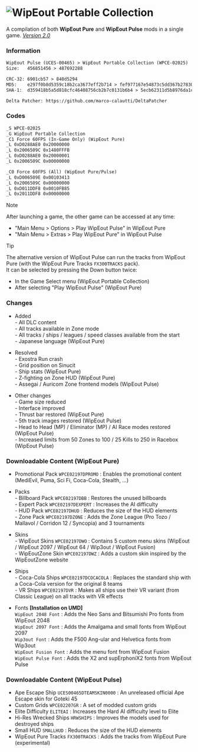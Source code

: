 # ![WipEout Portable Collection](https://github.com/user-attachments/assets/6e81bf0d-e281-4d95-b885-56ca7587d56f)

A compilation of both **WipEout Pure** and **WipEout Pulse** mods in a single game. [*Version 2.0*](https://mega.nz/folder/lMRVELoR#01a4KaUDbCycjlrDgq5UdQ/folder/kZg0RRgR)

### Information
```diff
WipEout Pulse (UCES-00465) > WipEout Portable Collection (WPCE-02025)
Size:   456851456 > 487692288

CRC-32: 6901cb57 > 840d5294
MD5:    e297f0b8d5359c18b2ca3677eff2b714 > fef977167e54873c5dd367b27830acd6
SHA-1:  d359418b5a5d818cfc46408756cb2b7c0131b6b4 > 5ecb62311d5b8976da1ce400d8af0c980df3509b

Delta Patcher: https://github.com/marco-calautti/DeltaPatcher
```

### Codes
```diff
_S WPCE-02025
_G WipEout Portable Collection
_C1 Force 60FPS (In-Game Only) (WipEout Pure)
_L 0xD0288AE0 0x20000000
_L 0x2006509C 0x1480FFFB
_L 0xD0288AE0 0x20000001
_L 0x2006509C 0x00000000

_C0 Force 60FPS (All) (WipEout Pure/Pulse)
_L 0xD006509E 0x00103413
_L 0x2006509C 0x00000000
_L 0xD011DDF8 0x0010FB85
_L 0x2011DDF8 0x00000000
```

> [!NOTE]
> After launching a game, the other game can be accessed at any time:
> - "Main Menu > Options > Play WipEout Pulse" in WipEout Pure
> - "Main Menu > Extras > Play WipEout Pure" in WipEout Pulse

> [!TIP]
> The alternative version of WipEout Pulse can run the tracks from WipEout Pure (with the WipEout Pure Tracks `FX300TRACKS` pack).  
> It can be selected by pressing the Down button twice:
> - In the Game Select menu (WipEout Portable Collection)
> - After selecting "Play WipEout Pulse" (WipEout Pure)

### Changes
- Added  
*-* All DLC content  
*-* All tracks available in Zone mode  
*-* All tracks / ships / leagues / speed classes available from the start  
*-* Japanese language (WipEout Pure)

- Resolved  
*-* Exostra Run crash  
*-* Grid position on Sinucit  
*-* Ship stats (WipEout Pure)  
*-* Z-fighting on Zone HUD (WipEout Pure)  
*-* Assegai / Auricom Zone frontend models (WipEout Pulse)

- Other changes  
*-* Game size reduced  
*-* Interface improved  
*-* Thrust bar restored (WipEout Pure)  
*-* 5th track images restored (WipEout Pulse)  
*-* Head to Head (MP) / Eliminator (MP) / AI Race modes restored (WipEout Pulse)  
*-* Increased limits from 50 Zones to 100 / 25 Kills to 250 in Racebox (WipEout Pulse)

### Downloadable Content (WipEout Pure)
- Promotional Pack `WPCE02197DPROMO` : Enables the promotional content (MediEvil, Puma, Sci Fi, Coca-Cola, Stealth, …)

- Packs  
*-* Billboard Pack `WPCE02197DBB` : Restores the unused billboards  
*-* Expert Pack `WPCE02197DEXPERT` : Increases the AI difficulty  
*-* HUD Pack `WPCE02197DHUD` : Reduces the size of the HUD elements  
*-* Zone Pack `WPCE02197DZONE` : Adds the Zone League (Pro Tozo / Mallavol / Corridon 12 / Syncopia) and 3 tournaments

- Skins  
*-* WipEout Skins `WPCE02197DWO` : Contains 5 custom menu skins (WipEout / WipEout 2097 / WipEout 64 / Wip3out / WipEout Fusion)  
*-* WipEoutZone Skin `WPCE02197DWZ` : Adds a custom skin inspired by the WipEoutZone website

- Ships  
*-* Coca-Cola Ships `WPCE02197DCOCACOLA` : Replaces the standard ship with a Coca-Cola version for the original 8 teams  
*-* VR Ships `WPCE02197DVR` : Makes all ships use their VR variant (from Classic League) on all tracks with VR effects

- Fonts **[Installation on UMD]**  
`WipEout 2048 Font` : Adds the Neo Sans and Bitsumishi Pro fonts from WipEout 2048  
`WipEout 2097 Font` : Adds the Amalgama and small fonts from WipEout 2097  
`Wip3out Font` : Adds the F500 Ang-ular and Helvetica fonts from Wip3out  
`WipEout Fusion Font` : Adds the menu font from WipEout Fusion  
`WipEout Pulse Font` : Adds the X2 and supErphoniX2 fonts from WipEout Pulse

### Downloadable Content (WipEout Pulse)
- Ape Escape Ship `UCES00465DTEAMSKIN0000` : An unreleased official Ape Escape skin for Goteki 45
- Custom Grids `WPCE02207GR` : A set of modded custom grids
- Elite Difficulty `ELITEAI` : Increases the Hard AI difficulty level to Elite
- Hi-Res Wrecked Ships `HRWSHIPS` : Improves the models used for destroyed ships
- Small HUD `SMALLHUD` : Reduces the size of the HUD elements
- WipEout Pure Tracks `FX300TRACKS` : Adds the tracks from WipEout Pure (experimental)

